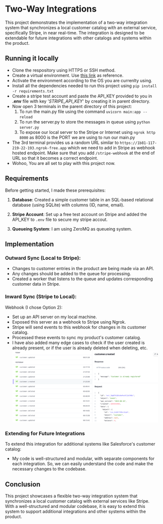 # Two-Way Integrations

This project demonstrates the implementation of a two-way integration system that synchronizes a local customer catalog with an external service, specifically Stripe, in near real-time. The integration is designed to be extendable for future integrations with other catalogs and systems within the product.

## Running it locally

- Clone the respository using HTTPS or SSH method.
- Create a virtual environment. Use [this link](https://docs.python.org/3/library/venv.html#creating-virtual-environments) as reference.
- Activate the environment according to the OS you are currenlty using.
- Install all the dependencies needed to run this project using `pip install -r requirements.txt`
- Create a stripe test account and paste the API_KEY provided to you in **.env** file with key  '*STRIPE_API_KEY*' by creating it in parent directory.
- Now open 3 terminals in the parent directory of this project:
    1. To run the main.py file using the command `uvicorn main:app --reload`
    2. To run the server.py to store the messages in queue using `python server.py`
    3. To expose our local server to the Stripe or Internet using `ngrok http 8000` as 8000 is the PORT we are using to run our main.py
- The 3rd terminal provides us a random URL similar to `https://1b81-117-219-22-193.ngrok-free.app` which we need to add in Stripe as webhook hosted endpoint. Make sure that you add `/stripe-webhook` at the end of URL so that it becomes a correct endpoint.
- Wohoo, You are all set to play with this project now. 

## Requirements 

Before getting started, I made these prerequisites:

1. **Database**: Created a simple customer table in an SQL-based relational database (using SQLite) with columns (ID, name, email).

2. **Stripe Account**: Set up a free test account on Stripe and added the API_KEY to `.env` file to secure my stripe accout.

3. **Queueing System**: I am using ZeroMQ as queueing system.

## Implementation

### Outward Sync (Local to Stripe):

- Changes to customer entries in the product are being made via an API.
- Any changes should be added to the queue for processing.
- Created a worker that listens to the queue and updates corresponding customer data in Stripe.

### Inward Sync (Stripe to Local):

Webhook (I chose Option 2):
- Set up an API server on my local machine.
- Exposed this server as a webhook to Stripe using Ngrok.
- Stripe will send events to this webhook for changes in its customer catalog.
- Processed these events to sync my product's customer catalog.
- I have also added many edge cases to check if the user created is already present, or if the user is already deleted when deleting, etc.
![Webhook logs when testing the data for edge cases](stripe-webhook.png)

### Extending for Future Integrations

To extend this integration for additional systems like Salesforce's customer catalog:

- My code is well-structured and modular, with separate components for each integration. So, we can easily understand the code and make the necessary changes to the codebase.


## Conclusion

This project showcases a flexible two-way integration system that synchronizes a local customer catalog with external services like Stripe. With a well-structured and modular codebase, it is easy to extend this system to support additional integrations and other systems within the product.
